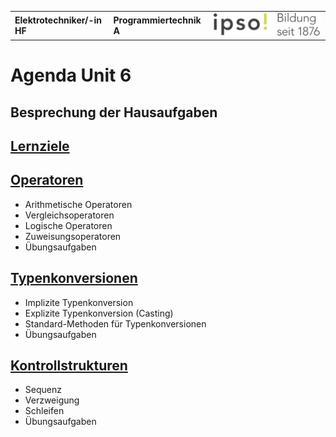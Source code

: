 |                             |                          |                                        |
| --------------------------- | ------------------------ | -------------------------------------- |
| **Elektrotechniker/-in HF** | **Programmiertechnik A** | ![IPSO Logo](./x_gitres/ipso_logo.png) |

# Agenda Unit 6

## Besprechung der Hausaufgaben

## [Lernziele](./lernziele.md)

## [Operatoren](./operatoren.md)

- Arithmetische Operatoren
- Vergleichsoperatoren
- Logische Operatoren
- Zuweisungsoperatoren
- Übungsaufgaben

## [Typenkonversionen](./typenkonversion.md)

- Implizite Typenkonversion
- Explizite Typenkonversion (Casting)
- Standard-Methoden für Typenkonversionen
- Übungsaufgaben

## [Kontrollstrukturen](./kontrollstrukturen.md)

- Sequenz
- Verzweigung
- Schleifen
- Übungsaufgaben
